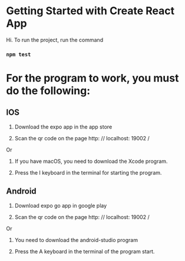 # Getting Started with Create React App

Hi. To run the project, run the command
### `npm test`

# For the program to work, you must do the following:

## IOS

1) Download the expo app in the app store

2) Scan the qr code on the page http: // localhost: 19002 /

Or

1) If you have macOS, you need to download the Xcode program.

2) Press the I keyboard in the terminal for starting the program.

## Android

1) Download expo go app in google play

2) Scan the qr code on the page http: // localhost: 19002 /

Or

1) You need to download the android-studio program

2) Press the A keyboard in the terminal of the program start.